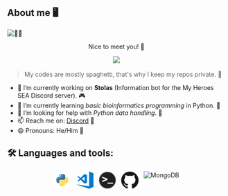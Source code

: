 ## About me 🖥️
![🙍‍♂️](https://visitor-badge.laobi.icu/badge?page_id=JZbreadman.JZbreadman) 

<p align="center">
  Nice to meet you! 👋
<p align="center">  
<img src= "https://cdn.discordapp.com/emojis/743355363977461802.gif?v=1">

> My codes are mostly spaghetti, that's why I keep my repos private. 🍝

- 🔭 I’m currently working on **Stolas** (Information bot for the My Heroes SEA Discord server). 🎮
- 🌱 I’m currently learning _basic bioinformatics programming_ in Python. 🐍
- 🤔 I’m looking for help with _Python data handling_. 📅
- 📫 Reach me on: [Discord](https://discordapp.com/users/491889727176441856) 📡
- 😄 Pronouns: He/Him 👻

## 🛠 Languages and tools:
<p align="center">
<img src="https://raw.githubusercontent.com/github/explore/80688e429a7d4ef2fca1e82350fe8e3517d3494d/topics/python/python.png" alt="Python" height="40" style="vertical-align:top; margin:4px">
<img src="https://raw.githubusercontent.com/github/explore/80688e429a7d4ef2fca1e82350fe8e3517d3494d/topics/visual-studio-code/visual-studio-code.png" alt="VS Code" height="40" style="vertical-align:top; margin:4px">
<img src="https://raw.githubusercontent.com/github/explore/80688e429a7d4ef2fca1e82350fe8e3517d3494d/topics/terminal/terminal.png" alt="Terminal" height="40" style="vertical-align:top; margin:4px">
<img src="https://raw.githubusercontent.com/github/explore/78df643247d429f6cc873026c0622819ad797942/topics/github/github.png" alt="Github" height="40" style="vertical-align:top; margin:4px">
<img src="https://cdn.discordapp.com/attachments/816583823356985394/818391982569029662/mdb.png" alt="MongoDB" height="40" style="vertical-align:top; margin:4px">

